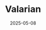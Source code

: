 ---  
layout: startup_page  
title: "Valarian"  
id: "valarian.com"  
permalink: "/valarianvalarian.com05082025/"  
website: "https://valarian.com/"  
funding_round: "Seed"  
funding_amount: "$7M"  
investors: "Scout Ventures, Artis Ventures, Gokul Rajaram"  
about: "Valarian provides infrastructure for institutions operating at the front lines of risk with its platform, ACRA, which enforces isolation, auditability, and control to contain threats and preserve operational integrity. The company is focused on serving regulated enterprises and national security programs with compartmentalized systems for secure communication, compliance, and continuity."  
markets: "National Security, Cybersecurity, Government, Communications Infrastructure, Compliance, Security, Software"  
hq: "London, England, United Kingdom"  
founded_year: "2019"  
linkedin: "https://www.linkedin.com/company/valarian"  
twitter: "https://twitter.com/ValarianTech"  
instagram: ""  
facebook: ""  
crunchbase: "https://www.crunchbase.com/organization/valarian-technologies"  
pitchbook: "https://pitchbook.com/profiles/company/459532-54"  

date_display: "08-May-2025"  
date: "2025-05-08"

# SEO Optimization  
meta_title: "Valarian - Seed Funding ($7M)"  
meta_description: "Valarian, Valarian provides infrastructure for institutions operating at the front lines of risk with its platform, ACRA, which enforces isolation, auditability..."  
meta_keywords: "Valarian, National Security, Cybersecurity, Government, Communications Infrastructure, Compliance, Security, Software, Seed funding"  
canonical_url: "https://startup.projectstartups.com/valarianvalarian.com05082025/"  
---